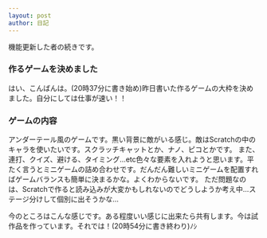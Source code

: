 ```yaml
---
layout: post
author: 日記
---
```

機能更新した者の続きです。 

### 作るゲームを決めました

はい、こんばんは。(20時37分に書き始め)昨日書いた作るゲームの大枠を決めました。自分にしては仕事が速い！！

### ゲームの内容

アンダーテール風のゲームです。黒い背景に敵がいる感じ。敵はScratchの中のキャラを使いたいです。スクラッチキャットとか、ナノ、ピコとかです。
また、連打、クイズ、避ける、タイミング…etc色々な要素を入れようと思います。平たく言うとミニゲームの詰め合わせです。だんだん難しいミニゲームを配置すればゲームバランスも簡単に決まるかな。よくわからないです。
ただ問題なのは、Scratchで作ると読み込みが大変かもしれないのでどうしようか考え中…ステージ分けして個別に出そうかな…

今のところはこんな感じです。ある程度いい感じに出来たら共有します。今は試作品を作っています。それでは！(20時54分に書き終わり)ﾉｼ
